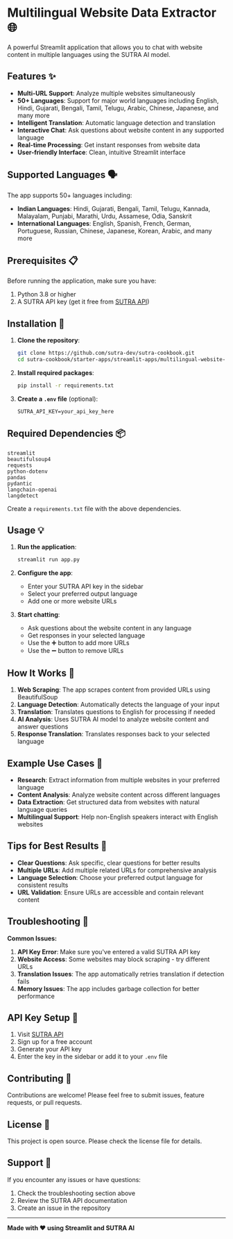 # Multilingual Website Data Extractor 🌐

A powerful Streamlit application that allows you to chat with website content in multiple languages using the SUTRA AI model.

## Features ✨

- **Multi-URL Support**: Analyze multiple websites simultaneously
- **50+ Languages**: Support for major world languages including English, Hindi, Gujarati, Bengali, Tamil, Telugu, Arabic, Chinese, Japanese, and many more
- **Intelligent Translation**: Automatic language detection and translation
- **Interactive Chat**: Ask questions about website content in any supported language
- **Real-time Processing**: Get instant responses from website data
- **User-friendly Interface**: Clean, intuitive Streamlit interface

## Supported Languages 🗣️

The app supports 50+ languages including:
- **Indian Languages**: Hindi, Gujarati, Bengali, Tamil, Telugu, Kannada, Malayalam, Punjabi, Marathi, Urdu, Assamese, Odia, Sanskrit
- **International Languages**: English, Spanish, French, German, Portuguese, Russian, Chinese, Japanese, Korean, Arabic, and many more

## Prerequisites 📋

Before running the application, make sure you have:

1. Python 3.8 or higher
2. A SUTRA API key (get it free from [SUTRA API](https://www.two.ai/sutra/api))

## Installation 🚀

1. **Clone the repository**:
   ```bash
   git clone https://github.com/sutra-dev/sutra-cookbook.git
   cd sutra-cookbook/starter-apps/streamlit-apps/multilingual-website-extractor
   ```

2. **Install required packages**:
   ```bash
   pip install -r requirements.txt
   ```

3. **Create a `.env` file** (optional):
   ```
   SUTRA_API_KEY=your_api_key_here
   ```

## Required Dependencies 📦

```
streamlit
beautifulsoup4
requests
python-dotenv
pandas
pydantic
langchain-openai
langdetect
```

Create a `requirements.txt` file with the above dependencies.

## Usage 💡

1. **Run the application**:
   ```bash
   streamlit run app.py
   ```

2. **Configure the app**:
   - Enter your SUTRA API key in the sidebar
   - Select your preferred output language
   - Add one or more website URLs

3. **Start chatting**:
   - Ask questions about the website content in any language
   - Get responses in your selected language
   - Use the ➕ button to add more URLs
   - Use the ➖ button to remove URLs

## How It Works 🔧

1. **Web Scraping**: The app scrapes content from provided URLs using BeautifulSoup
2. **Language Detection**: Automatically detects the language of your input
3. **Translation**: Translates questions to English for processing if needed
4. **AI Analysis**: Uses SUTRA AI model to analyze website content and answer questions
5. **Response Translation**: Translates responses back to your selected language

## Example Use Cases 📝

- **Research**: Extract information from multiple websites in your preferred language
- **Content Analysis**: Analyze website content across different languages
- **Data Extraction**: Get structured data from websites with natural language queries
- **Multilingual Support**: Help non-English speakers interact with English websites

## Tips for Best Results 💪

- **Clear Questions**: Ask specific, clear questions for better results
- **Multiple URLs**: Add multiple related URLs for comprehensive analysis
- **Language Selection**: Choose your preferred output language for consistent results
- **URL Validation**: Ensure URLs are accessible and contain relevant content

## Troubleshooting 🔧

**Common Issues:**

1. **API Key Error**: Make sure you've entered a valid SUTRA API key
2. **Website Access**: Some websites may block scraping - try different URLs
3. **Translation Issues**: The app automatically retries translation if detection fails
4. **Memory Issues**: The app includes garbage collection for better performance

## API Key Setup 🔑

1. Visit [SUTRA API](https://www.two.ai/sutra/api)
2. Sign up for a free account
3. Generate your API key
4. Enter the key in the sidebar or add it to your `.env` file

## Contributing 🤝

Contributions are welcome! Please feel free to submit issues, feature requests, or pull requests.

## License 📄

This project is open source. Please check the license file for details.

## Support 💬

If you encounter any issues or have questions:
1. Check the troubleshooting section above
2. Review the SUTRA API documentation
3. Create an issue in the repository

---

**Made with ❤️ using Streamlit and SUTRA AI**